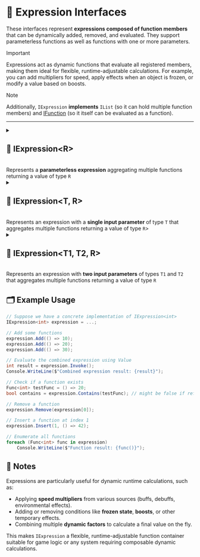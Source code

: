 # 🧩 Expression Interfaces

These interfaces represent **expressions composed of function members** that can be dynamically added, removed, and
evaluated. They support parameterless functions as well as functions with one or more parameters.

> [!IMPORTANT]
> Expressions act as dynamic functions that evaluate all registered members, making them ideal for flexible,
> runtime-adjustable calculations. For example, you can add multipliers for speed, apply effects when an object is frozen,
> or modify a value based on boosts.

> [!NOTE]  
> Additionally, `IExpression` **implements** `IList` (so it can hold multiple function members) and [IFunction](../Functions/IFunction.md) (so it itself can be evaluated as a function).
---

<details>
  <summary>
    <h2>🧩 IExpression&lt;R&gt;</h2>
    <br> Represents a <b>parameterless expression</b> aggregating multiple functions returning a value of type <code>R</code>
  </summary>
<br>

```csharp
public interface IExpression<R> : IList<Func<R>>, IValue<R>, IFunction<R>
```
- **Type parameter**: `R` — The return type of the expression.

### Properties

#### `Value`
```csharp
public R Value { get; }
```
- **Description:** Evaluates all functions and returns the aggregated result.
- **Returns:** `R` — The evaluated result of the expression.

#### `Count`
```csharp
public int Count { get; }
```
- **Description:** Gets the number of functions in the expression.
- **Returns:** `int` — The number of function members.

#### `IsReadOnly`
```csharp
public bool IsReadOnly { get; }
```
- **Description:** Indicates whether the list of functions can be modified.
- **Returns:** `false`.

### Indexers
#### `this[int index]`
```csharp
public Func<R> this[int index] { get; set; }
```
- **Description:** Indexer to access a function at a specific position.
- **Parameter:** `index` — The position of the function.
- **Returns:** `Func<R>` — The function at the given index.

### Methods
#### `Invoke()`
```csharp
public R Invoke()
```
- **Description:** Evaluates all function members of the expression and returns the aggregated result.
- **Returns:** `R` — The evaluated result of the expression.

#### `Invoke(Enumerator enumerator)`
```csharp
protected abstract R Invoke(Enumerator enumerator)
```
- **Description:** Abstract template method. Derived classes define how the parameterless functions are aggregated and evaluated.
- **Parameter:** `enumerator` — Enumerator over the function members.
- Returns: `R` — The aggregated result of the expression.

#### `Add(Func<R> item)`
```csharp
public void Add(Func<R> item)
```
- **Description:** Adds a function to the expression.
- **Parameter:** `item` — The function to add.

#### `Clear()`
```csharp
public void Clear()
```
- **Description:** Removes all functions from the expression.

#### `Contains(Func<R> item)`
```csharp
public bool Contains(Func<R> item)
```
- **Description:** Checks if the specified function exists in the expression.
- **Parameter:** `item` — The function to check.
- **Returns:** `bool` — `true` if the function exists, otherwise `false`.

#### `CopyTo(Func<R>[] array, int arrayIndex)`
```csharp
public void CopyTo(Func<R>[] array, int arrayIndex)
```
- **Description:** Copies all functions in the expression to the specified array starting at the given index.
- **Parameters:**
    - `array` — The destination array.
    - `arrayIndex` — The starting index in the array.

#### `IndexOf(Func<R> item)`
```csharp
public int IndexOf(Func<R> item)
```
- **Description:** Returns the index of the specified function in the expression.
- **Parameter:** `item` — The function to locate.
- **Returns:** `int` — The index of the function, or `-1` if not found.

#### `Insert(int index, Func<R> item)`
```csharp
public void Insert(int index, Func<R> item)
```
- **Description:** Inserts a function at the specified index.
- **Parameters:**
    - `index` — The position at which to insert.
    - `item` — The function to insert.

#### `Remove(Func<R> item)`
```csharp
public bool Remove(Func<R> item)
```
- **Description:** Removes the specified function from the expression.
- **Parameter:** `item` — The function to remove.
- **Returns:** `bool` — `true` if removed successfully, otherwise `false`.

#### `RemoveAt(int index)`
```csharp
public void RemoveAt(int index)
```
- **Description:** Removes the function at the specified index.
- **Parameter:** `index` — The position of the function to remove.

#### `GetEnumerator()`
```csharp
public IEnumerator<Func<R>> GetEnumerator()
```
- **Description:** Returns an enumerator for iterating over all function members in the expression.
- **Returns:** `IEnumerator<Func<R>>` — Enumerator over the functions.
---
</details>

<details>
  <summary>
    <h2>🧩 IExpression&lt;T, R&gt;</h2>
    <br>Represents an expression with a <b>single input parameter</b> of type <code>T</code> that aggregates multiple functions returning a value of type <code>R</code>>
  </summary>
<br>

```csharp
public interface IExpression<T, R> : IList<Func<T, R>>, IFunction<T, R>
```
- **Description:** Represents an expression with a **single input parameter** of type `T` that aggregates multiple functions returning a value of type `R`.
- **Type Parameters:**
    - `T` - The input parameter type of the functions.
    - `R` - The return type of the expression.
  
### Properties
#### `Count`
```csharp
public int Count { get; }
```
- **Description:** Gets the number of functions in the expression.
- **Returns:** `int` — The number of function members.

#### `IsReadOnly`
```csharp
public bool IsReadOnly { get; }
```
- **Description:** Indicates whether the list of functions can be modified.
- **Returns:** `false`.

### Indexers
#### `this[int index]`
```csharp
public Func<T, R> this[int index] { get; set; }
```
- **Description:** Indexer to access a function at a specific position.
- **Parameter:** `index` — The position of the function.
- **Returns:** `Func<T, R>` — The function at the given index.

### Methods
#### `Invoke(T arg)`
```csharp
public R Invoke(T arg)
```
- **Description:** Evaluates all functions using the provided argument and returns the aggregated result.
- **Parameter:** `arg` — The input argument for the functions.
- **Returns:** `R` — The aggregated result.

#### `Invoke(Enumerator enumerator, T arg)`
```csharp
protected abstract R Invoke(Enumerator enumerator, T arg)
```
- **Description:** Abstract template method. Derived classes define how the functions are aggregated.
- **Parameters:**
    - `enumerator` — Enumerator over the function members.
    - `arg` — The input argument of type `T`.
- **Returns:** `R` — The aggregated result.

#### `Add(Func<T, R> item)`
```csharp
public void Add(Func<T, R> item)
```
- **Description:** Adds a function to the expression.
- **Parameter:** `item` — The function to add.

#### `Clear()`
```csharp
public void Clear()
```
- **Description:** Removes all functions from the expression.

#### `Contains(Func<T, R> item)`
```csharp
public bool Contains(Func<T, R> item)
```
- **Description:** Checks if the function exists in the expression.
- **Returns:** `bool` — `true` if the function is present.

#### `CopyTo(Func<T, R>[] array, int arrayIndex)`
```csharp
public void CopyTo(Func<T, R>[] array, int arrayIndex)
```
- **Description:** Copies the functions to an array.
- **Parameters:**
    - `array` — Destination array.
    - `arrayIndex` — Starting index in the array.

#### `IndexOf(Func<T, R> item)`
```csharp
public int IndexOf(Func<T, R> item)
```
- **Description:** Gets the index of a function.
- **Returns:** `int` — The index of the function, or -1 if not found.

#### `Insert(int index, Func<T, R> item)`
```csharp
public void Insert(int index, Func<T, R> item)
```
- **Description:** Inserts a function at a specific index.
- **Parameters:**
    - `index` — Position at which to insert.
    - `item` — Function to insert.

#### `Remove(Func<T, R> item)`
```csharp
public bool Remove(Func<T, R> item)
```
- **Description:** Removes the specified function.
- **Returns:** `bool` — `true` if the function was successfully removed.

#### `RemoveAt(int index)`
```csharp
public void RemoveAt(int index)
```
- **Description:** Removes the function at a specific index.
- **Parameter:** `index` — Position of the function to remove.

#### `GetEnumerator()`
```csharp
public IEnumerator<Func<T, R>> GetEnumerator()
```
- **Description:** Returns an enumerator for iterating the functions.
- **Returns:** `IEnumerator<Func<T, R>>` — Enumerator for the function members.
---
</details>


<details>
  <summary>
    <h2>🧩 IExpression&lt;T1, T2, R&gt;</h2>
    <br>Represents an expression with <b>two input parameters</b> of types <code>T1</code> and <code>T2</code> that aggregates multiple functions returning a value of type <code>R</code>
  </summary>
<br>

```csharp
public interface IExpression<T1, T2, R> : IList<Func<T1, T2, R>>, IFunction<T1, T2, R>
```
- **Description:** Represents an expression with **two input parameters** of types `T1` and `T2` that aggregates multiple functions returning a value of type `R`.
- **Type Parameters:**
    - `T1` — The first input parameter type.
    - `T2` — The second input parameter type.
    - `R` — The return type of the expression.

### Properties
#### `Count`
```csharp
public int Count { get; }
```
- **Description:** Gets the number of functions in the expression.
- **Returns:** `int` — The number of function members.

#### `IsReadOnly`
```csharp
public bool IsReadOnly { get; }
```
- **Description:** Indicates whether the list of functions can be modified.
- **Returns:** `false`.

### Indexer
#### `this[int index]`
```csharp
public Func<T1, T2, R> this[int index] { get; set; }
```
- **Description:** Indexer to access a function at a specific position.
- **Parameter:** `index` — The position of the function.
- **Returns:** `Func<T1, T2, R>` — The function at the given index.

### Methods
#### `Invoke(T1 arg1, T2 arg2)`
```csharp
public R Invoke(T1 arg1, T2 arg2)
```
- **Description:** Evaluates all functions using the provided arguments and returns the aggregated result.
- **Parameters:**
    - `arg1` — The first input argument of type `T1`.
    - `arg2` — The second input argument of type `T2`.
- **Returns:** `R` — The aggregated result.

#### `Invoke(Enumerator enumerator, T1 arg1, T2 arg2)`
```csharp
protected abstract R Invoke(Enumerator enumerator, T1 arg1, T2 arg2)
```
- **Description:** Abstract template method. Derived classes define how the functions are aggregated.
- **Parameters:**
    - `enumerator` — Enumerator over the function members.
    - `arg1` — The first input argument.
    - `arg2` — The second input argument.
- **Returns:** `R` — The aggregated result.

#### `Add(Func<T1, T2, R> item)`
```csharp
public void Add(Func<T1, T2, R> item)
```
- **Description:** Adds a function to the expression.
- **Parameter:** `item` — The function to add.

#### `Clear()`
```csharp
public void Clear()
```
- **Description:** Removes all functions from the expression.

#### `Contains(Func<T1, T2, R> item)`
```csharp
public bool Contains(Func<T1, T2, R> item)
```
- **Description:** Checks if the function exists in the expression.
- **Returns:** `bool` — `true` if the function is present.

#### `CopyTo(Func<T1, T2, R>[] array, int arrayIndex)`
```csharp
public void CopyTo(Func<T1, T2, R>[] array, int arrayIndex)
```
- **Description:** Copies the functions to an array.
- **Parameters:**
    - `array` — Destination array.
    - `arrayIndex` — Starting index in the array.

#### `IndexOf(Func<T1, T2, R> item)`
```csharp
public int IndexOf(Func<T1, T2, R> item)
```
- **Description:** Gets the index of a function.
- **Returns:** `int` — The index of the function, or -1 if not found.

#### `Insert(int index, Func<T1, T2, R> item)`
```csharp
public void Insert(int index, Func<T1, T2, R> item)
```
- **Description:** Inserts a function at a specific index.
- **Parameters:**
    - `index` — Position at which to insert.
    - `item` — Function to insert.

#### `Remove(Func<T1, T2, R> item)`
```csharp
public bool Remove(Func<T1, T2, R> item)
```
- **Description:** Removes the specified function.
- **Returns:** `bool` — `true` if the function was successfully removed.

#### `RemoveAt(int index)`
```csharp
public void RemoveAt(int index)
```
- **Description:** Removes the function at a specific index.
- **Parameter:** `index` — Position of the function to remove.

#### `GetEnumerator()`
```csharp
public IEnumerator<Func<T1, T2, R>> GetEnumerator()
```
- **Description:** Returns an enumerator for iterating the functions.
- **Returns:** `IEnumerator<Func<T1, T2, R>>` — Enumerator for the function members.
---
</details>

## 🗂 Example Usage

```csharp
// Suppose we have a concrete implementation of IExpression<int>
IExpression<int> expression = ...;

// Add some functions
expression.Add(() => 10);
expression.Add(() => 20);
expression.Add(() => 30);

// Evaluate the combined expression using Value
int result = expression.Invoke();
Console.WriteLine($"Combined expression result: {result}");

// Check if a function exists
Func<int> testFunc = () => 20;
bool contains = expression.Contains(testFunc); // might be false if reference differs

// Remove a function
expression.Remove(expression[0]);

// Insert a function at index 1
expression.Insert(1, () => 42);

// Enumerate all functions
foreach (Func<int> func in expression)
    Console.WriteLine($"Function result: {func()}");
```

## 📝 Notes

Expressions are particularly useful for dynamic runtime calculations, such as:

- Applying **speed multipliers** from various sources (buffs, debuffs, environmental effects).
- Adding or removing conditions like **frozen state**, **boosts**, or other temporary effects.
- Combining multiple **dynamic factors** to calculate a final value on the fly.

This makes `IExpression` a flexible, runtime-adjustable function container suitable for game logic or any system
requiring composable dynamic calculations.